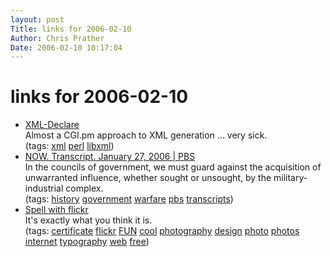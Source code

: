 ```yaml
---
layout: post
Title: links for 2006-02-10  
Author: Chris Prather
Date: 2006-02-10 10:17:04
---
```


# links for 2006-02-10
<ul class="delicious">
	<li>
		<div class="delicious-link"><a href="http://dev.catalyst.perl.org/repos/bast/trunk/XML-Declare/">XML-Declare</a></div>
		<div class="delicious-extended">Almost a CGI.pm approach to XML generation ... very sick.</div>
		<div class="delicious-tags">(tags: <a href="http://del.icio.us/perigrin/xml">xml</a> <a href="http://del.icio.us/perigrin/perl">perl</a> <a href="http://del.icio.us/perigrin/libxml">libxml</a>)</div>
	</li>
	<li>
		<div class="delicious-link"><a href="http://www.pbs.org/now/transcript/transcriptNOW204_full.html">NOW. Transcript. January 27, 2006 | PBS</a></div>
		<div class="delicious-extended">In the councils of government, we must guard against the acquisition of unwarranted influence, whether sought or unsought, by the military-industrial complex.</div>
		<div class="delicious-tags">(tags: <a href="http://del.icio.us/perigrin/history">history</a> <a href="http://del.icio.us/perigrin/government">government</a> <a href="http://del.icio.us/perigrin/warfare">warfare</a> <a href="http://del.icio.us/perigrin/pbs">pbs</a> <a href="http://del.icio.us/perigrin/transcripts">transcripts</a>)</div>
	</li>
	<li>
		<div class="delicious-link"><a href="http://metaatem.net/words.php">Spell with flickr</a></div>
		<div class="delicious-extended">It's exactly what you think it is.</div>
		<div class="delicious-tags">(tags: <a href="http://del.icio.us/perigrin/certificate">certificate</a> <a href="http://del.icio.us/perigrin/flickr">flickr</a> <a href="http://del.icio.us/perigrin/FUN">FUN</a> <a href="http://del.icio.us/perigrin/cool">cool</a> <a href="http://del.icio.us/perigrin/photography">photography</a> <a href="http://del.icio.us/perigrin/design">design</a> <a href="http://del.icio.us/perigrin/photo">photo</a> <a href="http://del.icio.us/perigrin/photos">photos</a> <a href="http://del.icio.us/perigrin/internet">internet</a> <a href="http://del.icio.us/perigrin/typography">typography</a> <a href="http://del.icio.us/perigrin/web">web</a> <a href="http://del.icio.us/perigrin/free">free</a>)</div>
	</li>
</ul>

